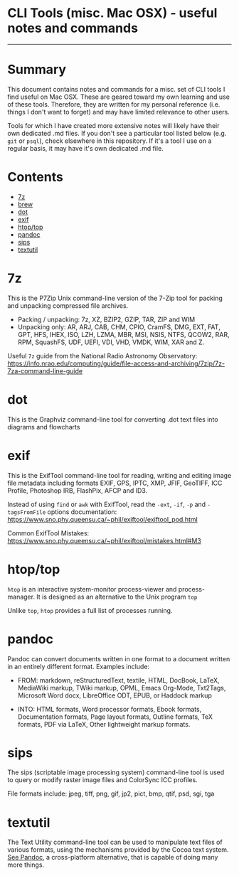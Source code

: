 # CLI Tools (misc. Mac OSX) - useful notes and commands
----------------------
# Summary
This document contains notes and commands for a misc. set of CLI tools I find useful on Mac OSX. These are geared toward my own learning and use of these tools. Therefore, they are written for my personal reference (i.e. things I don't want to forget) and may have limited relevance to other users.

Tools for which I have created more extensive notes will likely have their own dedicated .md files. If you don't see a particular tool listed below (e.g. `git` or `psql`), check elsewhere in this repository. If it's a tool I use on a regular basis, it may have it's own dedicated .md file.

# Contents

- [7z](#7z)
- [brew](#brew)
- [dot](#dot)
- [exif](#exif)
- [htop/top](#htop/top)
- [pandoc](#pandoc)
- [sips](#sips)
- [textutil](#textutil)

# 7z
This is the P7Zip Unix command-line version of the 7-Zip  tool for packing and unpacking compressed file archives.
  - Packing / unpacking: 7z, XZ, BZIP2, GZIP, TAR, ZIP and WIM
  - Unpacking only: AR, ARJ, CAB, CHM, CPIO, CramFS, DMG, EXT, FAT, GPT, HFS, IHEX, ISO, LZH, LZMA, MBR, MSI, NSIS, NTFS, QCOW2, RAR, RPM, SquashFS, UDF, UEFI, VDI, VHD, VMDK, WIM, XAR and Z.

Useful `7z` guide from the National Radio Astronomy Observatory: https://info.nrao.edu/computing/guide/file-access-and-archiving/7zip/7z-7za-command-line-guide

# dot
This is the Graphviz command-line tool for converting .dot text files into diagrams and flowcharts

# exif
This is the ExifTool command-line tool for reading, writing and editing image file metadata including formats EXIF, GPS, IPTC, XMP, JFIF, GeoTIFF, ICC Profile, Photoshop IRB, FlashPix, AFCP and ID3.

Instead of using `find` or `awk` with ExifTool, read the `-ext`, `-if`, `-p` and `-tagsFromFile` options documentation: https://www.sno.phy.queensu.ca/~phil/exiftool/exiftool_pod.html

Common ExifTool Mistakes: https://www.sno.phy.queensu.ca/~phil/exiftool/mistakes.html#M3

# htop/top

`htop` is an interactive system-monitor process-viewer and process-manager. It is designed as an alternative to the Unix program `top`

Unlike `top`, `htop` provides a full list of processes running.

# pandoc

Pandoc can convert documents written in one format to a document written in an entirely different format. Examples include:

  - FROM: markdown, reStructuredText, textile, HTML, DocBook, LaTeX, MediaWiki markup, TWiki markup, OPML, Emacs Org-Mode, Txt2Tags, Microsoft Word docx, LibreOffice ODT, EPUB, or Haddock markup

  - INTO: HTML formats, Word processor formats, Ebook formats, Documentation formats, Page layout formats, Outline formats, TeX formats, PDF via LaTeX, Other lightweight markup formats.

# sips

The sips (scriptable image processing system) command-line tool is used to query or modify raster image files and ColorSync ICC profiles.

File formats include: jpeg, tiff, png, gif, jp2, pict, bmp, qtif, psd, sgi, tga

# textutil

The Text Utility command-line tool can be used to manipulate text files of various formats, using the mechanisms provided by the Cocoa text system. [See Pandoc](#pandoc), a cross-platform alternative, that is capable of doing many more things.

